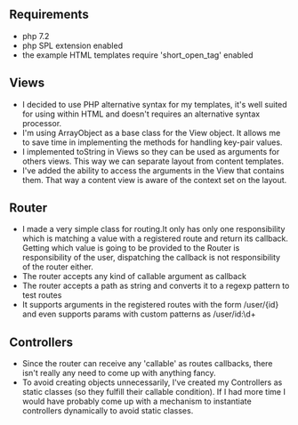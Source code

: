 
## Requirements
* php 7.2
* php SPL extension enabled
* the example HTML templates require 'short_open_tag' enabled

## Views

- I decided to use PHP alternative syntax for my templates, it's well suited for using within HTML and doesn't requires an alternative syntax processor.
- I'm using ArrayObject as a base class for the View object. It allows me to save time
in implementing the methods for handling key-pair values.
- I implemented toString in Views so they can be used as arguments for others views.
This way we can separate layout from content templates.
- I've added the ability to access the arguments in the View that contains them. That way
a content view is aware of the context set on the layout.

## Router

- I made a very simple class for routing.It only has only one responsibility which is matching a
value with a registered route and return its callback. Getting which value is going to be provided to the Router is responsibility of the user, dispatching the callback is not responsibility of the router either.
- The router accepts any kind of callable argument as callback
- The router accepts a path as string and converts it to a regexp pattern to test routes
- It supports arguments in the registered routes with the form /user/{id} and even supports params with
custom patterns as /user/id:\\d+

## Controllers

- Since the router can receive any 'callable' as routes callbacks, there isn't really any need to come up
with anything fancy.
- To avoid creating objects unnecessarily, I've created my Controllers as static classes (so they fulfill their callable condition). If I had more time I would have probably come up with a mechanism to instantiate controllers dynamically to avoid static classes.

